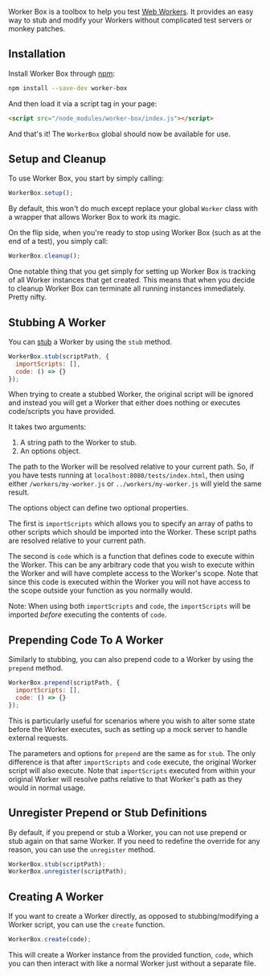 Worker Box is a toolbox to help you test [Web Workers](https://developer.mozilla.org/en-US/docs/Web/API/Web_Workers_API). It provides an easy way to stub and modify your Workers without complicated test servers or monkey patches.

## Installation

Install Worker Box through [npm](https://www.npmjs.com/):

```bash
npm install --save-dev worker-box
```

And then load it via a script tag in your page:

```html
<script src="/node_modules/worker-box/index.js"></script>
```

And that's it! The `WorkerBox` global should now be available for use.

## Setup and Cleanup

To use Worker Box, you start by simply calling:

```js
WorkerBox.setup();
```

By default, this won't do much except replace your global `Worker` class with a wrapper that allows Worker Box to work its magic.

On the flip side, when you're ready to stop using Worker Box (such as at the end of a test), you simply call:

```js
WorkerBox.cleanup();
```

One notable thing that you get simply for setting up Worker Box is tracking of all Worker instances that get created. This means that when you decide to cleanup Worker Box can terminate all running instances immediately. Pretty nifty.

## Stubbing A Worker

You can [stub](https://en.wikipedia.org/wiki/Method_stub) a Worker by using the `stub` method.

```js
WorkerBox.stub(scriptPath, {
  importScripts: [],
  code: () => {}
});
```

When trying to create a stubbed Worker, the original script will be ignored and instead you will get a Worker that either does nothing or executes code/scripts you have provided.

It takes two arguments:

1. A string path to the Worker to stub.
2. An options object.

The path to the Worker will be resolved relative to your current path. So, if you have tests running at `localhost:8080/tests/index.html`, then using either `/workers/my-worker.js` or `../workers/my-worker.js` will yield the same result.

The options object can define two optional properties.

The first is `importScripts` which allows you to specify an array of paths to other scripts which should be imported into the Worker. These script paths are resolved relative to your current path.

The second is `code` which is a function that defines code to execute within the Worker. This can be any arbitrary code that you wish to execute within the Worker and will have complete access to the Worker's scope. Note that since this code is executed within the Worker you will not have access to the scope outside your function as you normally would.

Note: When using both `importScripts` and `code`, the `importScripts` will be imported _before_ executing the contents of `code`.

## Prepending Code To A Worker

Similarly to stubbing, you can also prepend code to a Worker by using the `prepend` method.

```js
WorkerBox.prepend(scriptPath, {
  importScripts: [],
  code: () => {}
});
```

This is particularly useful for scenarios where you wish to alter some state before the Worker executes, such as setting up a mock server to handle external requests.

The parameters and options for `prepend` are the same as for `stub`. The only difference is that after `importScripts` and `code` execute, the original Worker script will also execute. Note that `importScripts` executed from within your original Worker will resolve paths relative to that Worker's path as they would in normal usage.

## Unregister Prepend or Stub Definitions

By default, if you prepend or stub a Worker, you can not use prepend or stub again on that same Worker. If you need to redefine the override for any reason, you can use the `unregister` method.

```js
WorkerBox.stub(scriptPath);
WorkerBox.unregister(scriptPath);
```

## Creating A Worker

If you want to create a Worker directly, as opposed to stubbing/modifying a Worker script, you can use the `create` function.

```js
WorkerBox.create(code);
```

This will create a Worker instance from the provided function, `code`, which you can then interact with like a normal Worker just without a separate file.
